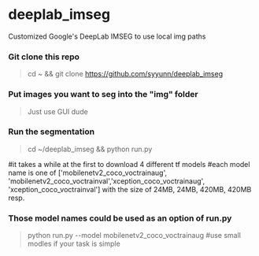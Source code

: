# deeplab_imseg
Customized Google's DeepLab IMSEG to use local img paths 

### Git clone this repo
> cd ~ && git clone https://github.com/syyunn/deeplab_imseg

### Put images you want to seg into the "img" folder 
> Just use GUI dude

### Run the segmentation 
> cd ~/deeplab_imseg && python run.py

#it takes a while at the first to download 4 different tf models
#each model name is one of ['mobilenetv2_coco_voctrainaug', 'mobilenetv2_coco_voctrainval','xception_coco_voctrainaug', 'xception_coco_voctrainval'] with the size of 24MB, 24MB, 420MB, 420MB resp.

### Those model names could be used as an option of run.py 
> python run.py --model mobilenetv2_coco_voctrainaug
#use small modles if your task is simple
